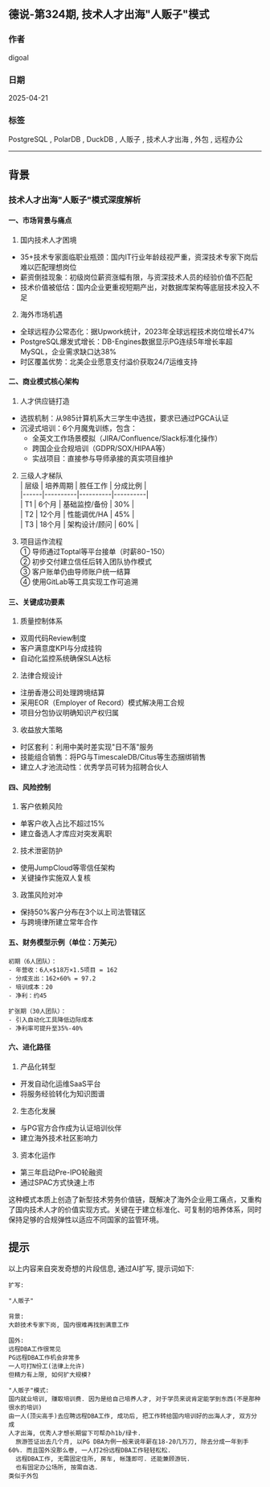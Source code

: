 ## 德说-第324期, 技术人才出海"人贩子"模式  
          
### 作者          
digoal          
          
### 日期          
2025-04-21          
          
### 标签          
PostgreSQL , PolarDB , DuckDB , 人贩子 , 技术人才出海 , 外包 , 远程办公   
          
----          
          
## 背景   
### 技术人才出海"人贩子"模式深度解析  
  
#### 一、市场背景与痛点  
1. 国内技术人才困境  
- 35+技术专家面临职业瓶颈：国内IT行业年龄歧视严重，资深技术专家下岗后难以匹配理想岗位  
- 薪资倒挂现象：初级岗位薪资涨幅有限，与资深技术人员的经验价值不匹配  
- 技术价值被低估：国内企业更重视短期产出，对数据库架构等底层技术投入不足  
  
2. 海外市场机遇  
- 全球远程办公常态化：据Upwork统计，2023年全球远程技术岗位增长47%  
- PostgreSQL爆发式增长：DB-Engines数据显示PG连续5年增长率超MySQL，企业需求缺口达38%  
- 时区覆盖优势：北美企业愿意支付溢价获取24/7运维支持  
  
#### 二、商业模式核心架构  
1. 人才供应链打造  
- 选拔机制：从985计算机系大三学生中选拔，要求已通过PGCA认证  
- 沉浸式培训：6个月魔鬼训练，包含：  
  - 全英文工作场景模拟（JIRA/Confluence/Slack标准化操作）  
  - 跨国企业合规培训（GDPR/SOX/HIPAA等）  
  - 实战项目：直接参与导师承接的真实项目维护  
  
2. 三级人才梯队  
| 层级 | 培养周期 | 胜任工作 | 分成比例 |  
|------|----------|----------|----------|  
| T1   | 6个月    | 基础监控/备份 | 30%      |  
| T2   | 12个月   | 性能调优/HA   | 45%      |  
| T3   | 18个月   | 架构设计/顾问 | 60%      |  
  
3. 项目运作流程  
① 导师通过Toptal等平台接单（时薪$80-$150）  
② 初步交付建立信任后转入团队协作模式  
③ 客户账单仍由导师账户统一结算  
④ 使用GitLab等工具实现工作可追溯  
  
#### 三、关键成功要素  
1. 质量控制体系  
- 双周代码Review制度  
- 客户满意度KPI与分成挂钩  
- 自动化监控系统确保SLA达标  
  
2. 法律合规设计  
- 注册香港公司处理跨境结算  
- 采用EOR（Employer of Record）模式解决用工合规  
- 项目分包协议明确知识产权归属  
  
3. 收益放大策略  
- 时区套利：利用中美时差实现"日不落"服务  
- 技能组合销售：将PG与TimescaleDB/Citus等生态捆绑销售  
- 建立人才池流动性：优秀学员可转为招聘合伙人  
  
#### 四、风险控制  
1. 客户依赖风险  
- 单客户收入占比不超过15%  
- 建立备选人才库应对突发离职  
  
2. 技术泄密防护  
- 使用JumpCloud等零信任架构  
- 关键操作实施双人复核  
  
3. 政策风险对冲  
- 保持50%客户分布在3个以上司法管辖区  
- 与跨境律所建立常年合作  
  
#### 五、财务模型示例（单位：万美元）  
```text  
初期（6人团队）：  
- 年营收：6人×$18万×1.5项目 = 162  
- 分成支出：162×60% = 97.2  
- 培训成本：20  
- 净利：约45  
  
扩张期（30人团队）：  
- 引入自动化工具降低边际成本  
- 净利率可提升至35%-40%  
```  
  
#### 六、进化路径  
1. 产品化转型  
- 开发自动化运维SaaS平台  
- 将服务经验转化为知识图谱  
  
2. 生态化发展  
- 与PG官方合作成为认证培训伙伴  
- 建立海外技术社区影响力  
  
3. 资本化运作  
- 第三年启动Pre-IPO轮融资  
- 通过SPAC方式快速上市  
  
这种模式本质上创造了新型技术劳务价值链，既解决了海外企业用工痛点，又重构了国内技术人才的价值实现方式。关键在于建立标准化、可复制的培养体系，同时保持足够的合规弹性以适应不同国家的监管环境。  
  
  
## 提示    
以上内容来自突发奇想的片段信息, 通过AI扩写, 提示词如下:       
```    
扩写:    
  
"人贩子"  
  
背景:  
大龄技术专家下岗, 国内很难再找到满意工作  
  
国外:   
远程DBA工作很常见  
PG远程DBA工作机会非常多  
一人可打N份工(法律上允许)   
但精力有上限, 如何扩大规模?  
  
"人贩子"模式:    
国内就业培训, 赚取培训费. 因为是给自己培养人才, 对于学员来说肯定能学到东西(不是那种很水的培训)    
由一人(顶尖高手)去应聘远程DBA工作, 成功后, 把工作转给国内培训好的出海人才, 双方分成   
人才出海, 优秀人才想长期留下可帮办h1b/绿卡.   
  旅游签证出去几个月, 以PG DBA为例一般来说年薪在18-20几万刀, 除去分成一年到手60%. 而且国外没那么卷, 一人打2份远程DBA工作轻轻松松.   
  远程DBA工作, 无需固定住所, 房车, 帐篷即可. 还能兼顾游玩.     
  也有固定办公场所, 按需自选.   
类似于外包    
```  
  
